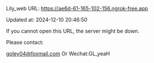 Lily_web URL: https://ae6d-61-165-102-156.ngrok-free.app

Updated at: 2024-12-10 20:46:50

If you cannot open this URL, the server might be down.

Please contact: 

goley04@foxmail.com Or Wechat:GL_yeaH